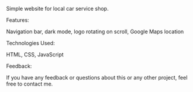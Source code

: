 Simple website for local car service shop.

Features: 

Navigation bar, dark mode, logo rotating on scroll, Google Maps location


Technologies Used:

HTML, CSS, JavaScript

Feedback:

If you have any feedback or questions about this or any other project, feel free to contact me.

